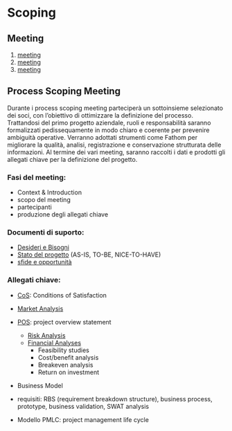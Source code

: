 # Scoping

## Meeting

1. [meeting](scoping/1-meeting.md)
2. [meeting](scoping/2-meeting.md)
3. [meeting](scoping/3-meeting.md)

## Process Scoping Meeting

Durante i process scoping meeting parteciperà un sottoinsieme selezionato dei soci, con
l’obiettivo di ottimizzare la definizione del processo.
Trattandosi del primo progetto aziendale, ruoli e responsabilità saranno formalizzati
pedissequamente in modo chiaro e coerente per prevenire ambiguità operative.
Verranno adottati strumenti come Fathom per migliorare la qualità, analisi, registrazione e
conservazione strutturata delle informazioni.
Al termine dei vari meeting, saranno raccolti i dati e prodotti gli allegati chiave per la
definizione del progetto.

### Fasi del meeting:

- Context & Introduction
- scopo del meeting
- partecipanti
- produzione degli allegati chiave

### Documenti di suporto:

- [Desideri e Bisogni](scoping/1-meeting.md)
- [Stato del progetto](scoping/1-meeting.md) (AS-IS, TO-BE, NICE-TO-HAVE)
- [sfide e opportunità](scoping/1-meeting.md)

### Allegati chiave:

- [CoS](scoping/1-meeting.md): Conditions of Satisfaction
- [Market Analysis](scoping/Market-Analysis.md)
- [POS](scoping/POS.md): project overview statement
    - [Risk Analysis](scoping/Risk-Analysis.md)
    - [Financial Analyses](scoping/Financial-Analyses.md)
        - Feasibility studies
        - Cost/benefit analysis
        - Breakeven analysis
        - Return on investment

- Business Model
- requisiti: RBS (requirement breakdown structure), business process, prototype, business validation, SWAT analysis
- Modello PMLC: project management life cycle

